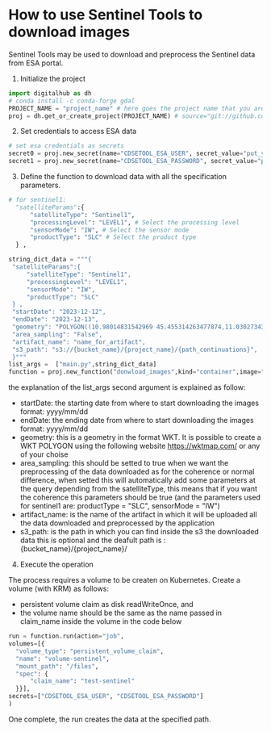 # How to use Sentinel Tools to download images

Sentinel Tools may be used to download and preprocess the Sentinel data from ESA portal.


1. Initialize the project

 ```Python
import digitalhub as dh
# conda install -c conda-forge gdal
PROJECT_NAME = "project_name" # here goes the project name that you are creating on the platform
proj = dh.get_or_create_project(PROJECT_NAME) # source="git://github.com/scc-digitalhu
```

2. Set credentials to access ESA data

```Python
# set esa credentials as secrets
secret0 = proj.new_secret(name="CDSETOOL_ESA_USER", secret_value="put_your_username_esa_credential_here") #credentials esa
secret1 = proj.new_secret(name="CDSETOOL_ESA_PASSWORD", secret_value="put_your_password_esa_credential_here") #credentials esa 

```

3. Define the function to download data with all the specification parameters.

```Python
# for sentinel1:
  "satelliteParams":{
      "satelliteType": "Sentinel1",
      "processingLevel": "LEVEL1", # Select the processing level
      "sensorMode": "IW", # Select the sensor mode
      "productType": "SLC" # Select the product type
  } ,
```

 ```Python
string_dict_data = """{
  "satelliteParams":{
      "satelliteType": "Sentinel1",
      "processingLevel": "LEVEL1",
      "sensorMode": "IW",
      "productType": "SLC"
  } ,
  "startDate": "2023-12-12",
  "endDate": "2023-12-13",
  "geometry": "POLYGON((10.98014831542969 45.455314263477874,11.030273437500002 45.44808893044964,10.99937438964844 45.42014226680115,10.953025817871096 45.435803739956725,10.98014831542969 45.455314263477874))",
  "area_sampling": "False",
  "artifact_name": "name_for_artifact",
  "s3_path": "s3://{bucket_name}/{project_name}/{path_continuations}", 
  }"""
list_args =  ["main.py",string_dict_data]
function = proj.new_function("donwload_images",kind="container",image="alattaruolo/sentinel-basic:v0.0.27",command="python",args=list_args)
 ```
 the explanation of the list_args second argument  is explained as follow:

 - startDate: the starting date from where to start downloading the images format: yyyy/mm/dd
 - endDate: the ending date from where to start downloading the images format: yyyy/mm/dd
 - geometry: this is a geometry in the format WKT. It is possible to create a WKT POLYGON using the following website https://wktmap.com/ or any of your choise
 - area_sampling: this should be setted to true when we want the preprocessing of the data downloaded as for the coherence or normal difference, when setted this will automatically add some parameters at the query depending from the satelliteType, this means that if you want the coherence this parameters should be true (and the parameters used for sentinel1 are: productType = "SLC", sensorMode = "IW")
 - artifact_name: is the name of the artifact in which it will be uploaded all the data downloaded and preprocessed by the application
 - s3_path: is the path in which you can find inside the s3 the downloaded data this is optional and the deafult path is : {bucket_name}/{project_name}/

4. Execute the operation

The process requires a volume to be createn on Kubernetes. Create a volume (with KRM) as follows:

-  persistent volume claim as disk  readWriteOnce, and 
-  the volume name should be the same as the name passed in claim_name inside the volume in the code below

  ```Python
 run = function.run(action="job",
  volumes=[{
    "volume_type": "persistent_volume_claim",
    "name": "volume-sentinel",
    "mount_path": "/files",
    "spec": {
        "claim_name": "test-sentinel"
    }}],
  secrets=["CDSETOOL_ESA_USER", "CDSETOOL_ESA_PASSWORD"]
)
 ```

 One complete, the run creates the data at the specified path. 
